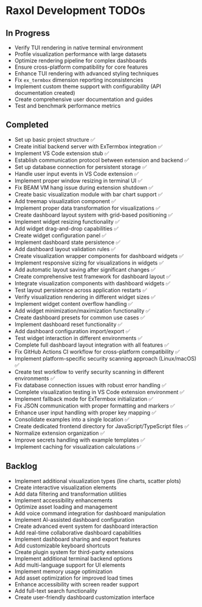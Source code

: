 # Raxol Development TODOs

## In Progress

- Verify TUI rendering in native terminal environment
- Profile visualization performance with large datasets
- Optimize rendering pipeline for complex dashboards
- Ensure cross-platform compatibility for core features
- Enhance TUI rendering with advanced styling techniques
- Fix `ex_termbox` dimension reporting inconsistencies
- Implement custom theme support with configurability (API documentation created)
- Create comprehensive user documentation and guides
- Test and benchmark performance metrics

## Completed

- Set up basic project structure ✅
- Create initial backend server with ExTermbox integration ✅
- Implement VS Code extension stub ✅
- Establish communication protocol between extension and backend ✅
- Set up database connection for persistent storage ✅
- Handle user input events in VS Code extension ✅
- Implement proper window resizing in terminal UI ✅
- Fix BEAM VM hang issue during extension shutdown ✅
- Create basic visualization module with bar chart support ✅
- Add treemap visualization component ✅
- Implement proper data transformation for visualizations ✅
- Create dashboard layout system with grid-based positioning ✅
- Implement widget resizing functionality ✅
- Add widget drag-and-drop capabilities ✅
- Create widget configuration panel ✅
- Implement dashboard state persistence ✅
- Add dashboard layout validation rules ✅
- Create visualization wrapper components for dashboard widgets ✅
- Implement responsive sizing for visualizations in widgets ✅
- Add automatic layout saving after significant changes ✅
- Create comprehensive test framework for dashboard layout ✅
- Integrate visualization components with dashboard widgets ✅
- Test layout persistence across application restarts ✅
- Verify visualization rendering in different widget sizes ✅
- Implement widget content overflow handling ✅
- Add widget minimization/maximization functionality ✅
- Create dashboard presets for common use cases ✅
- Implement dashboard reset functionality ✅
- Add dashboard configuration import/export ✅
- Test widget interaction in different environments ✅
- Complete full dashboard layout integration with all features ✅
- Fix GitHub Actions CI workflow for cross-platform compatibility ✅
- Implement platform-specific security scanning approach (Linux/macOS) ✅
- Create test workflow to verify security scanning in different environments ✅
- Fix database connection issues with robust error handling ✅
- Complete visualization testing in VS Code extension environment ✅
- Implement fallback mode for ExTermbox initialization ✅
- Fix JSON communication with proper formatting and markers ✅
- Enhance user input handling with proper key mapping ✅
- Consolidate examples into a single location ✅
- Create dedicated frontend directory for JavaScript/TypeScript files ✅
- Normalize extension organization ✅
- Improve secrets handling with example templates ✅
- Implement caching for visualization calculations ✅

## Backlog

- Implement additional visualization types (line charts, scatter plots)
- Create interactive visualization elements
- Add data filtering and transformation utilities
- Implement accessibility enhancements
- Optimize asset loading and management
- Add voice command integration for dashboard manipulation
- Implement AI-assisted dashboard configuration
- Create advanced event system for dashboard interaction
- Add real-time collaborative dashboard capabilities
- Implement dashboard sharing and export features
- Add customizable keyboard shortcuts
- Create plugin system for third-party extensions
- Implement additional terminal backend options
- Add multi-language support for UI elements
- Implement memory usage optimization
- Add asset optimization for improved load times
- Enhance accessibility with screen reader support
- Add full-text search functionality
- Create user-friendly dashboard customization interface
